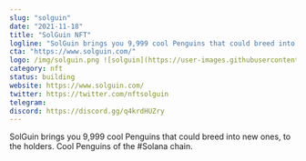 ```yaml
---
slug: "solguin"
date: "2021-11-18"
title: "SolGuin NFT"
logline: "SolGuin brings you 9,999 cool Penguins that could breed into new ones, to the holders. Cool Penguins of the #Solana chain."
cta: "https://www.solguin.com/"
logo: /img/solguin.png ![solguin](https://user-images.githubusercontent.com/94643794/142496815-72b43999-086a-48ae-90b6-6906479efc4e.png)
category: nft
status: building
website: https://www.solguin.com/
twitter: https://twitter.com/nftsolguin
telegram: 
discord: https://discord.gg/q4krdHUZry
---
```


SolGuin brings you 9,999 cool Penguins that could breed into new ones, to the holders. Cool Penguins of the #Solana chain. 

